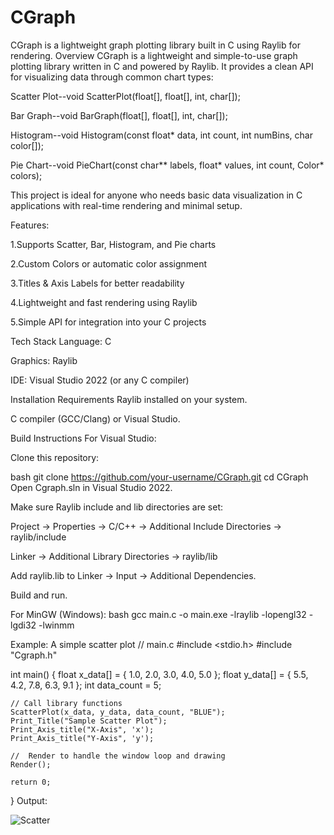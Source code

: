 # CGraph
CGraph is a lightweight graph plotting library built in C using Raylib for rendering.
Overview
CGraph is a lightweight and simple-to-use graph plotting library written in C and powered by Raylib. It provides a clean API for visualizing data through common chart types:

Scatter Plot--void ScatterPlot(float[], float[], int, char[]);

Bar Graph--void BarGraph(float[], float[], int, char[]);

Histogram--void Histogram(const float* data, int count, int numBins, char color[]);

Pie Chart--void PieChart(const char** labels, float* values, int count, Color* colors);

This project is ideal for anyone who needs basic data visualization in C applications with real-time rendering and minimal setup.

Features:

1.Supports Scatter, Bar, Histogram, and Pie charts

2.Custom Colors or automatic color assignment

3.Titles & Axis Labels for better readability

4.Lightweight and fast rendering using Raylib

5.Simple API for integration into your C projects

Tech Stack
Language: C

Graphics: Raylib

IDE: Visual Studio 2022 (or any C compiler)

Installation
Requirements
Raylib installed on your system.

C compiler (GCC/Clang) or Visual Studio.

Build Instructions
For Visual Studio:

Clone this repository:

bash
git clone https://github.com/your-username/CGraph.git
cd CGraph
Open Cgraph.sln in Visual Studio 2022.

Make sure Raylib include and lib directories are set:

Project → Properties → C/C++ → Additional Include Directories → raylib/include

Linker → Additional Library Directories → raylib/lib

Add raylib.lib to Linker → Input → Additional Dependencies.

Build and run.

For MinGW (Windows):
bash 
gcc main.c -o main.exe -lraylib -lopengl32 -lgdi32 -lwinmm    

Example: A simple scatter plot
// main.c
#include <stdio.h>
#include "Cgraph.h"

int main() {
    float x_data[] = { 1.0, 2.0, 3.0, 4.0, 5.0 };
    float y_data[] = { 5.5, 4.2, 7.8, 6.3, 9.1 };
    int data_count = 5;

    // Call library functions
    ScatterPlot(x_data, y_data, data_count, "BLUE");
    Print_Title("Sample Scatter Plot");
    Print_Axis_title("X-Axis", 'x');
    Print_Axis_title("Y-Axis", 'y');

    //  Render to handle the window loop and drawing
    Render();

    return 0;
} 
Output:


![Scatter](https://github.com/user-attachments/assets/6a352cd6-201b-407f-90b8-75b3af0914d9)

